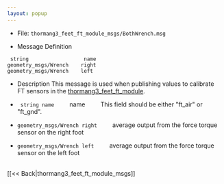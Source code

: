 ```yaml
---
layout: popup
---
```


- File: `thormang3_feet_ft_module_msgs/BothWrench.msg`

- Message Definition
 ```
  string                  name
 geometry_msgs/Wrench    right
 geometry_msgs/Wrench    left
 ```

- Description
This message is used when publishing values to calibrate FT sensors in the [thormang3_feet_ft_module](thormang3_feet_ft_module).

* ` string name`
&emsp;&emsp; name
&emsp;&emsp; This field should be either "ft_air" or "ft_gnd".

* `geometry_msgs/Wrench right`
&emsp;&emsp; average output from the force torque sensor on the right foot
* `geometry_msgs/Wrench left`
&emsp;&emsp; average output from the force torque sensor on the left foot

<br>
[[&lt;&lt; Back|thormang3_feet_ft_module_msgs]]
